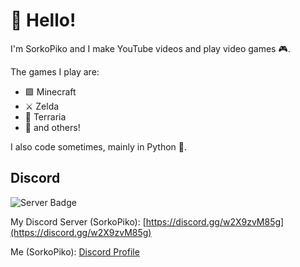 # 👋 Hello!
I'm SorkoPiko and I make YouTube videos and play video games 🎮.

The games I play are:
- 🟩 Minecraft
- ⚔ Zelda
- 🌲 Terraria
- 👾 and others!

I also code sometimes, mainly in Python 🐍.

## Discord
![Server Badge](https://img.shields.io/discord/1109614971266011238?label=SorkoPiko)

My Discord Server (SorkoPiko): [https://discord.gg/w2X9zvM85g](https://discord.gg/w2X9zvM85g)

Me (SorkoPiko): [Discord Profile](https://discord.com/users/609544328737456149)
